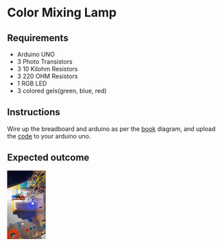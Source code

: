 # Color Mixing Lamp

## Requirements

- Arduino UNO
- 3 Photo Transistors
- 3 10 Kilohm Resistors
- 3 220 OHM Resistors
- 1 RGB LED
- 3 colored gels(green, blue, red)

## Instructions

Wire up the breadboard and arduino as per the [book](https://store.arduino.cc/products/arduino-starter-kit-multi-language) diagram, and upload the [code](./color-mixing-lamp.ino) to your arduino uno.

## Expected outcome

![color-mixing-lamp](../assets/videos/color-mixing-lamps.gif)
